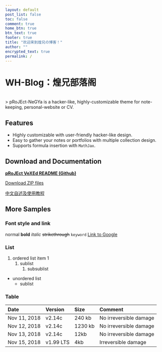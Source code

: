 ```yaml
---
layout: default
post_list: false
toc: false
comment: true
home_btn: true
btn_text: true
footer: true
title: "欢迎来到煌兄の博客！"
author: ""
encrypted_text: true
permalink: /
---
```


# WH-Blog：煌兄部落阁

<br>
> pRoJEct-NeGYa is a hacker-like, highly-customizable theme for note-keeping, personal-website or CV.

## Features

- Highly customizable with user-friendly hacker-like design.
- Easy to gather your notes or portfolios with multiple collection design.
- Supports formula insertion with `MathJax`.


## Download and Documentation

[**pRoJEct VeXEd README (Github)**](https://github.com/akiritsu/pRoJEct-VeXEd)

[Download ZIP files](https://codeload.github.com/akiritsu/pRoJEct-VeXEd/zip/master)

[中文自述及使用教程](https://akiritsu.github.io/pRoJEct-VeXEd/readme-zhcn/)

## More Samples

### Font style and link

normal **bold** _italic_ ~~strikethrough~~ `keyword` [Link to Google](www.google.com)

### List

1. ordered list item 1
   1. sublist
      1. subsublist

- unordered list
  - sublist

### Table

| Date         | Version   | Size    | Comment                |
| :----------- | :-------- | :------ | :--------------------- |
| Nov 11, 2018 | v2.14c    | 240 kb  | No irreversible damage |
| Nov 12, 2018 | v2.14c    | 1230 kb | No irreversible damage |
| Nov 13, 2018 | v2.14c    | 12kb    | No irreversible damage |
| Nov 15, 2018 | v1.99 LTS | 4kb     | Irreversible damage    |


